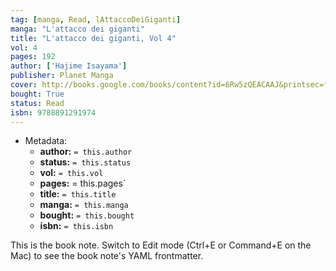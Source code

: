 ```yaml
---
tag: [manga, Read, lAttaccoDeiGiganti]
manga: "L'attacco dei giganti"
title: "L'attacco dei giganti, Vol 4"
vol: 4
pages: 192
author: ['Hajime Isayama']
publisher: Planet Manga
cover: http://books.google.com/books/content?id=6Rw5zQEACAAJ&printsec=frontcover&img=1&zoom=1&source=gbs_api
bought: True
status: Read
isbn: 9788891291974
---
```


- Metadata:
    - **author:** `= this.author`
    - **status:** `= this.status`
    - **vol:** `= this.vol`
    - **pages:** = this.pages`
    - **title:** `= this.title`
    - **manga:** `= this.manga`
    - **bought:** `= this.bought`
    - **isbn:** `= this.isbn`


This is the book note. Switch to Edit mode (Ctrl+E or Command+E on the Mac) to see the book note's YAML frontmatter.